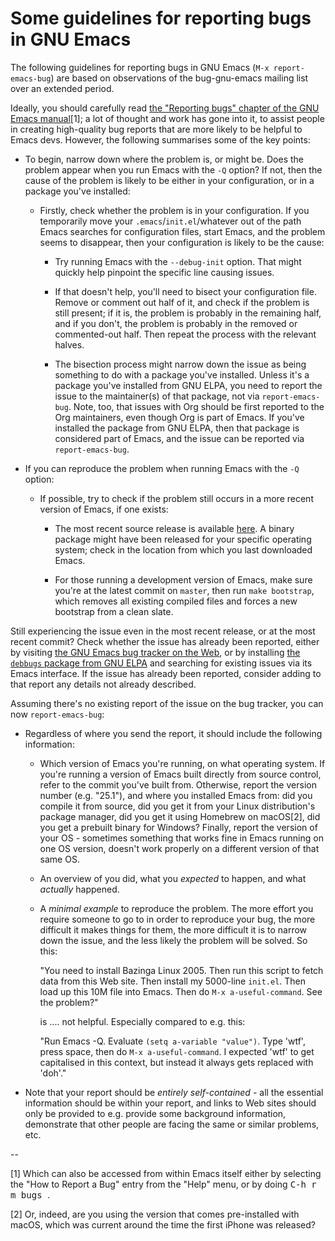 # Some guidelines for reporting bugs in GNU Emacs

The following guidelines for reporting bugs in GNU Emacs (`M-x report-emacs-bug`) are based on observations of the bug-gnu-emacs mailing list over an extended period.

Ideally, you should carefully read [the "Reporting bugs" chapter of the GNU Emacs manual](https://www.gnu.org/software/emacs/manual/html_node/emacs/Bugs.html#Bugs)[1]; a lot of thought and work has gone into it, to assist people in creating high-quality bug reports that are more likely to be helpful to Emacs devs. However, the following summarises some of the key points:

* To begin, narrow down where the problem is, or might be. Does the problem appear when you run Emacs with the `-Q` option? If not, then the cause of the problem is likely to be either in your configuration, or in a package you've installed:

  * Firstly, check whether the problem is in your configuration. If you temporarily move your `.emacs`/`init.el`/whatever out of the path Emacs searches for configuration files, start Emacs, and the problem seems to disappear, then your configuration is likely to be the cause:

    * Try running Emacs with the `--debug-init` option. That might quickly help pinpoint the specific line causing issues.

    * If that doesn't help, you'll need to bisect your configuration file. Remove or comment out half of it, and check if the problem is still present; if it is, the problem is probably in the remaining half, and if you don't, the problem is probably in the removed or commented-out half. Then repeat the process with the relevant halves.

    * The bisection process might narrow down the issue as being something to do with a package you've installed. Unless it's a package you've installed from GNU ELPA, you need to report the issue to the maintainer(s) of that package, not via `report-emacs-bug`. Note, too, that issues with Org should be first reported to the Org maintainers, even though Org is part of Emacs. If you've installed the package from GNU ELPA, then that package is considered part of Emacs, and the issue can be reported via `report-emacs-bug`.

* If you can reproduce the problem when running Emacs with the `-Q` option:

  * If possible, try to check if the problem still occurs in a more recent version of Emacs, if one exists:

    * The most recent source release is available [here](https://www.gnu.org/software/emacs/). A binary package might have been released for your specific operating system; check in the location from which you last downloaded Emacs.

    * For those running a development version of Emacs, make sure you're at the latest commit on `master`, then run `make bootstrap`, which removes all existing compiled files and forces a new bootstrap from a clean slate.

Still experiencing the issue even in the most recent release, or at the most recent commit? Check whether the issue has already been reported, either by visiting [the GNU Emacs bug tracker on the Web](https://debbugs.gnu.org/cgi/pkgreport.cgi?package=emacs;max-bugs=100;base-order=1;bug-rev=1), or by installing [the `debbugs` package from GNU ELPA](http://elpa.gnu.org/packages/debbugs.html) and searching for existing issues via its Emacs interface. If the issue has already been reported, consider adding to that report any details not already described.

Assuming there's no existing report of the issue on the bug tracker, you can now `report-emacs-bug`:

* Regardless of where you send the report, it should include the following information:

  * Which version of Emacs you're running, on what operating system. If you're running a version of Emacs built directly from source control, refer to the commit you've built from. Otherwise, report the version number (e.g. "25.1"), and where you installed Emacs from: did you compile it from source, did you get it from your Linux distribution's package manager, did you get it using Homebrew on macOS[2], did you get a prebuilt binary for Windows? Finally, report the version of your OS - sometimes something that works fine in Emacs running on one OS version, doesn't work properly on a different version of that same OS.

  * An overview of you did, what you *expected* to happen, and what *actually* happened.

  * A *minimal example* to reproduce the problem. The more effort you require someone to go to in order to reproduce your bug, the more difficult it makes things for them, the more difficult it is to narrow down the issue, and the less likely the problem will be solved. So this:

      "You need to install Bazinga Linux 2005. Then run this script to fetch data from this Web site. Then install my 5000-line `init.el`. Then load up this 10M file into Emacs. Then do `M-x a-useful-command`. See the problem?"

    is .... not helpful. Especially compared to e.g. this:

      "Run Emacs -Q. Evaluate `(setq a-variable "value")`. Type 'wtf', press space, then do `M-x a-useful-command`. I expected 'wtf' to get capitalised in this context, but instead it always gets replaced with 'doh'."

* Note that your report should be *entirely self-contained* - all the essential information should be within your report, and links to Web sites should only be provided to e.g. provide some background information, demonstrate that other people are facing the same or similar problems, etc.

--

[1] Which can also be accessed from within Emacs itself either by selecting the "How to Report a Bug" entry from the "Help" menu, or by doing <kbd>C-h r m bugs <RET></kbd>.

[2] Or, indeed, are you using the version that comes pre-installed with macOS, which was current around the time the first iPhone was released?
